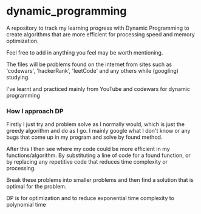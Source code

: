 # dynamic_programming

A repository to track my learning progress with Dynamic Programming to create algorithms that are more efficient for processing speed and memory optimization.

Feel free to add in anything you feel may be worth mentioning.

The files will be problems found on the internet from sites such as 'codewars', 'hackerRank', 'leetCode' and any others while (googling) studying.

I've learnt and practiced mainly from YouTube and codewars for dynamic programming

### How I approach DP 

Firstly I just try and problem solve as I normally would, which
is just the greedy algorithm and do as I go. 
I mainly google what I don't know or any bugs that come up in my program and solve by found method.

After this I then see where my code could be more efficient in my functions/algorithm. By substituting a line of code for a found function,
or by replacing any repetitive code that reduces time complexity or processing.

Break these problems into smaller problems and then find a solution that is optimal for the problem.

DP is for optimization and to reduce exponential time complexity to polynomial time
